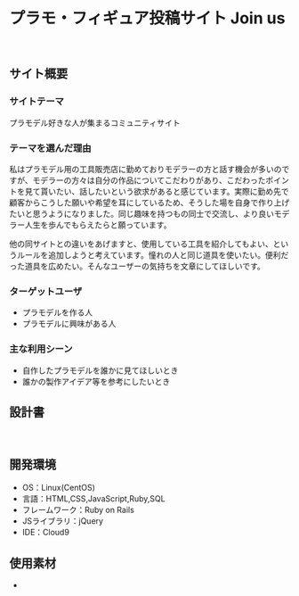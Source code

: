 
# プラモ・フィギュア投稿サイト Join us
​
## サイト概要
### サイトテーマ
プラモデル好きな人が集まるコミュニティサイト


### テーマを選んだ理由
私はプラモデル用の工具販売店に勤めておりモデラーの方と話す機会が多いのですが、モデラーの方々は自分の作品についてこだわりがあり、こだわったポイントを見て貰いたい、話したいという欲求があると感じています。実際に勤め先で顧客からこうした願いや希望を耳にしているため、そうした場を自身で作り上げたいと思うようになりました。同じ趣味を持つもの同士で交流し、より良いモデラー人生を歩んでもらえたらと願っています。


他の同サイトとの違いをあげますと、使用している工具を紹介してもよい、というルールを追加しようと考えています。憧れの人と同じ道具を使いたい。便利だった道具を広めたい。そんなユーザーの気持ちを文章にしてほしいです。


### ターゲットユーザ
- プラモデルを作る人
- プラモデルに興味がある人
　
### 主な利用シーン
- 自作したプラモデルを誰かに見てほしいとき
- 誰かの製作アイデア等を参考にしたいとき
​
## 設計書

​
## 開発環境
- OS：Linux(CentOS)
- 言語：HTML,CSS,JavaScript,Ruby,SQL
- フレームワーク：Ruby on Rails
- JSライブラリ：jQuery
- IDE：Cloud9
​
## 使用素材
- 